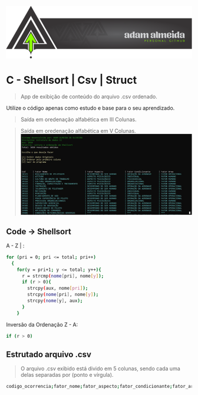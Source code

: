 ![](https://github.com/Adam-Almeida/estrutura-de-dados-II/blob/master/ADAMPERSONALGIT.png)


# C - Shellsort | Csv | Struct
> App de exibição de conteúdo do arquivo .csv ordenado.

Utilize o código apenas como estudo e base para o seu aprendizado.

> Saída em oredenação alfabética em III Colunas.
![]()

> Saída em oredenação alfabética em V Colunas.
![](https://github.com/Adam-Almeida/estrutura-de-dados-II/blob/master/exSaidaVcolumns.jpg)


## Code -> Shellsort

A - Z | :

```sh
for (pri = 0; pri <= total; pri++)
  {
    for(y = pri+1; y <= total; y++){
      r = strcmp(nome[pri], nome[y]);
      if (r > 0){		
        strcpy(aux, nome[pri]);
        strcpy(nome[pri], nome[y]);
        strcpy(nome[y], aux);
      }
    }
```

Inversão da Ordenação Z - A:

```sh
if (r > 0)
```

## Estrutado arquivo .csv

> O arquivo .csv exibido está divido em 5 colunas, sendo cada uma delas separadas por (ponto e vírgula).

```sh
codigo_ocorrencia;fator_nome;fator_aspecto;fator_condicionante;fator_area
```

